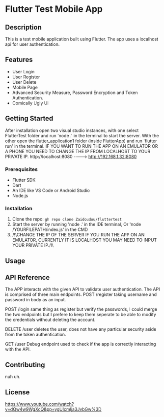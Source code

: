 # Flutter Test Mobile App

## Description

This is a test mobile application built using Flutter. The app uses a localhost api for user authentication.

## Features

- User Login
- User Register
- User Delete
- Mobile Page
- Advanced Security Measure, Password Encryption and Token Authentication.
- Comically Ugly UI

## Getting Started
After installation open two visual studio instances, with one select FlutterTest folder and run 'node .' in the terminal to start the server. With the other open the flutter_application1 folder (inside FlutterApp) and run 'flutter run' in the terminal. IF YOU WANT TO RUN THE APP ON AN EMULATOR OR A PHONE YOU NEED TO CHANGE THE IP FROM LOCALHOST TO YOUR PRIVATE IP. http://localhost:8080 ----> http://192.168.1.32:8080
### Prerequisites

- Flutter SDK
- Dart
- An IDE like VS Code or Android Studio
- Node.js

### Installation

1. Clone the repo: `gh repo clone Zaidoudou/fluttertest`
2. Start the server by running 'node .' in the IDE terminal, Or 'node /YOURFILEPATH/index.js' in the CMD
3. /!\CHANGE THE IP OF THE SERVER IF YOU RUN THE APP ON AN EMULATOR, CURRENTLY IT IS LOCALHOST YOU MAY NEED TO INPUT YOUR PRIVATE IP./!\
## Usage

## API Reference

The APP interacts with the given API to validate user authentication. The API is comprised of three main endpoints.
POST /register taking username and password in body as an input.

POST /login same thing as register but verify the passwords, I could merge the two endpoints but I prefere to keep them seperate to be able to modify the credentials without deleting the account.

DELETE /user deletes the user, does not have any particular security aside from the token authentication.

GET /user Debug endpoint used to check if the app is correctly interacting with the API.


## Contributing

nuh uh.

## License

https://www.youtube.com/watch?v=dQw4w9WgXcQ&pp=ygUIcmlja3JvbGw%3D